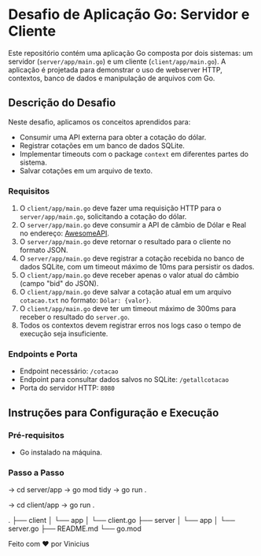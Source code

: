 # Desafio de Aplicação Go: Servidor e Cliente

Este repositório contém uma aplicação Go composta por dois sistemas: um servidor (`server/app/main.go`) e um cliente (`client/app/main.go`). A aplicação é projetada para demonstrar o uso de webserver HTTP, contextos, banco de dados e manipulação de arquivos com Go.

## Descrição do Desafio

Neste desafio, aplicamos os conceitos aprendidos para:

- Consumir uma API externa para obter a cotação do dólar.
- Registrar cotações em um banco de dados SQLite.
- Implementar timeouts com o package `context` em diferentes partes do sistema.
- Salvar cotações em um arquivo de texto.

### Requisitos

1. O `client/app/main.go` deve fazer uma requisição HTTP para o `server/app/main.go`, solicitando a cotação do dólar.
2. O `server/app/main.go` deve consumir a API de câmbio de Dólar e Real no endereço: [AwesomeAPI](https://economia.awesomeapi.com.br/json/last/USD-BRL).
3. O `server/app/main.go` deve retornar o resultado para o cliente no formato JSON.
4. O `server/app/main.go` deve registrar a cotação recebida no banco de dados SQLite, com um timeout máximo de 10ms para persistir os dados.
5. O `client/app/main.go` deve receber apenas o valor atual do câmbio (campo "bid" do JSON).
6. O `client/app/main.go` deve salvar a cotação atual em um arquivo `cotacao.txt` no formato: `Dólar: {valor}`.
7. O `client/app/main.go` deve ter um timeout máximo de 300ms para receber o resultado do `server.go`.
8. Todos os contextos devem registrar erros nos logs caso o tempo de execução seja insuficiente.

### Endpoints e Porta

- Endpoint necessário: `/cotacao`
- Endpoint para consultar dados salvos no SQLite: `/getallcotacao`
- Porta do servidor HTTP: `8080`

## Instruções para Configuração e Execução

### Pré-requisitos

- Go instalado na máquina.

### Passo a Passo

-> cd server/app
-> go mod tidy
-> go run .

-> cd client/app
-> go run .

.
├── client
│   └── app
│       └── client.go
├── server
│   └── app
│       └── server.go
├── README.md
└── go.mod

Feito com ❤️ por Vinicius
